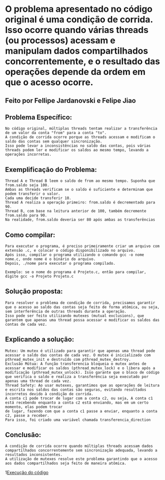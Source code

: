 # O problema apresentado no código original é uma condição de corrida. Isso ocorre quando várias threads (ou processos) acessam e manipulam dados compartilhados concorrentemente, e o resultado das operações depende da ordem em que o acesso ocorre.
## Feito por Fellipe Jardanovski e Felipe Jiao

## Problema Específico:
    No código original, múltiplas threads tentam realizar a transferência de um valor da conta "from" para a conta "to". 
    A condição de corrida ocorre porque as threads acessam e modificam o saldo das contas sem qualquer sincronização. 
    Isso pode levar a inconsistências no saldo das contas, pois várias threads podem ler e modificar os saldos ao mesmo tempo, levando a operações incorretas.


## Exemplificação do Problema:
    Thread A e Thread B leem o saldo de from ao mesmo tempo. Suponha que from.saldo seja 100.
    Ambas as threads verificam se o saldo é suficiente e determinam que podem transferir o valor. 
    Cada uma decide transferir 10.
    Thread A realiza a operação primeiro: from.saldo é decrementado para 90.
    Thread B, com base na leitura anterior de 100, também decremente from.saldo para 90. 
    Na realidade, from.saldo deveria ser 80 após ambas as transferências

## Como compilar:
    Para executar o programa, é preciso primeiramente criar um arquivo com extensão .c, e colocar o código disponibilizado no arquivo.
    Após isso, compilar o programa utilizando o comando gcc -o nome nome.c, onde nome é o binário do arquivo. 
    Depois, ./nome para executar o programa compilado.

    Exemplo: se o nome do programa é Projeto.c, então para compilar, digite gcc -o Projeto Projeto.c

## Solução proposta:
    Para resolver o problema de condição de corrida, precisamos garantir que o acesso ao saldo das contas seja feito de forma atômica, ou seja, sem interferência de outras threads durante a operação. 
    Isso pode ser feito utilizando mutexes (mutual exclusions), que garantem que apenas uma thread possa acessar e modificar os saldos das contas de cada vez.

## Explicando a solução:
    Mutex: Um mutex é utilizado para garantir que apenas uma thread pode acessar o saldo das contas de cada vez. O mutex é inicializado com pthread_mutex_init e destruído com pthread_mutex_destroy.
    Exclusão Mútua: A função transferencia bloqueia o mutex antes de acessar e modificar os saldos (pthread_mutex_lock) e o libera após a modificação (pthread_mutex_unlock). Isso garante que o bloco de código que verifica o saldo e realiza a transferência seja executado por apenas uma thread de cada vez.
    Thread Safety: Ao usar mutexes, garantimos que as operações de leitura e escrita nos saldos das contas são seguras, evitando resultados incorretos devido à condição de corrida.
    A conta c1 pode trocar de lugar com a conta c2, ou seja, A conta c1 está recebendo enquanto a conta c2 está enviando, mas em um certo momento, elas podem trocar
    de lugar, fazendo com que a conta c1 passe a enviar, enquanto a conta c2, passe a receber.
    Para isso, foi criado uma variável chamada transferencia_direction

## Conclusão:
    A condição de corrida ocorre quando múltiplas threads acessam dados compartilhados concorrentemente sem sincronização adequada, levando a resultados inconsistentes. 
    A utilização de mutexes resolve este problema garantindo que o acesso aos dados compartilhados seja feito de maneira atômica.

1[Execução do código](Captura.png)
